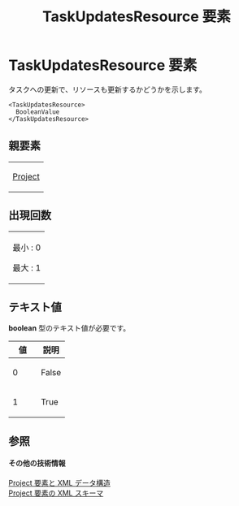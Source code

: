 ﻿---
title: TaskUpdatesResource 要素
TOCTitle: TaskUpdatesResource 要素
ms:assetid: 96ead712-87f1-4465-ab02-ae1c15b22aeb
ms:mtpsurl: https://msdn.microsoft.com/ja-jp/library/Bb968594(v=office.12)
ms:contentKeyID: 16742709
ms.date: 06/30/2008
mtps_version: v=office.12
ms.translationtype: HT
---

# TaskUpdatesResource 要素

タスクへの更新で、リソースも更新するかどうかを示します。

    <TaskUpdatesResource>
      BooleanValue
    </TaskUpdatesResource>

## 親要素

<table>
<colgroup>
<col style="width: 100%" />
</colgroup>
<tbody>
<tr class="odd">
<td><p><a href="project-element.md">Project</a></p></td>
</tr>
</tbody>
</table>


## 出現回数


<table>
<colgroup>
<col style="width: 100%" />
</colgroup>
<tbody>
<tr class="odd">
<td><p>最小 : 0</p>
<p>最大 : 1</p></td>
</tr>
</tbody>
</table>


## テキスト値

**boolean** 型のテキスト値が必要です。

<table>
<colgroup>
<col style="width: 50%" />
<col style="width: 50%" />
</colgroup>
<thead>
<tr class="header">
<th>値</th>
<th>説明</th>
</tr>
</thead>
<tbody>
<tr class="odd">
<td><p>0</p></td>
<td><p>False</p></td>
</tr>
<tr class="even">
<td><p>1</p></td>
<td><p>True</p></td>
</tr>
</tbody>
</table>


## 参照

#### その他の技術情報

[Project 要素と XML データ構造](project-elements-and-xml-structure.md)  
[Project 要素の XML スキーマ](xml-schema-for-the-project-element.md)


